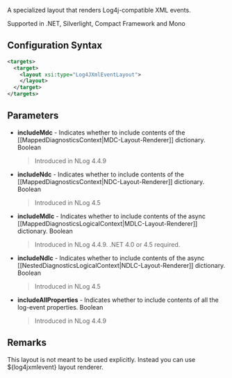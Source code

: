 A specialized layout that renders Log4j-compatible XML events. 

Supported in .NET, Silverlight, Compact Framework and Mono

## Configuration Syntax
```xml
<targets>
  <target>
    <layout xsi:type="Log4JXmlEventLayout">
    </layout>
  </target>
</targets>
```

## Parameters
* **includeMdc** - Indicates whether to include contents of the [[MappedDiagnosticsContext|MDC-Layout-Renderer]] dictionary. Boolean
  > Introduced in NLog 4.4.9
* **includeNdc** - Indicates whether to include contents of the [[MappedDiagnosticsContext|NDC-Layout-Renderer]] dictionary. Boolean
  > Introduced in NLog 4.5
* **includeMdlc** - Indicates whether to include contents of the async [[MappedDiagnosticsLogicalContext|MDLC-Layout-Renderer]] dictionary. Boolean
  > Introduced in NLog 4.4.9. .NET 4.0 or 4.5 required.
* **includeNdlc** - Indicates whether to include contents of the async [[NestedDiagnosticsLogicalContext|NDLC-Layout-Renderer]] dictionary. Boolean
  > Introduced in NLog 4.5
* **includeAllProperties** - Indicates whether to include contents of all the log-event properties. Boolean
  > Introduced in NLog 4.4.9

## Remarks
This layout is not meant to be used explicitly. Instead you can use ${log4jxmlevent} layout renderer.